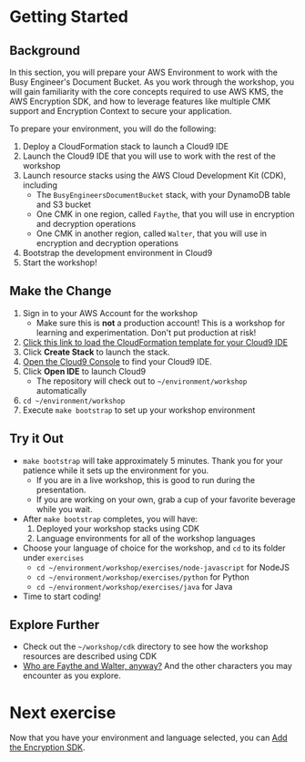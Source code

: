 # Getting Started

## Background

In this section, you will prepare your AWS Environment to work with the Busy Engineer's Document Bucket. As you work through the workshop, you will gain familiarity with the core concepts required to use AWS KMS, the AWS Encryption SDK, and how to leverage features like multiple CMK support and Encryption Context to secure your application.

To prepare your environment, you will do the following:

1. Deploy a CloudFormation stack to launch a Cloud9 IDE
1. Launch the Cloud9 IDE that you will use to work with the rest of the workshop
1. Launch resource stacks using the AWS Cloud Development Kit (CDK), including
    * The `BusyEngineersDocumentBucket` stack, with your DynamoDB table and S3 bucket
    * One CMK in one region, called `Faythe`, that you will use in encryption and decryption operations
    * One CMK in another region, called `Walter`, that you will use in encryption and decryption operations
1. Bootstrap the development environment in Cloud9
1. Start the workshop!

## Make the Change

1. Sign in to your AWS Account for the workshop
    * Make sure this is **not** a production account! This is a workshop for learning and experimentation. Don't put production at risk!
1. [Click this link to load the CloudFormation template for your Cloud9 IDE](https://us-east-2.console.aws.amazon.com/cloudformation/home?region=us-east-2#/stacks/quickcreate?templateUrl=https%3A%2F%2Fbusy-engineers-cfn.s3.us-east-2.amazonaws.com%2Fdocument-bucket-cloud9-bootstrap.yaml&stackName=BusyEngineersDocumentBucketEnvironment)
1. Click **Create Stack** to launch the stack.
1. [Open the Cloud9 Console](https://us-east-2.console.aws.amazon.com/cloud9/home?region=us-east-2#) to find your Cloud9 IDE.
1. Click **Open IDE** to launch Cloud9
    * The repository will check out to `~/environment/workshop` automatically
1. `cd ~/environment/workshop`
1. Execute `make bootstrap` to set up your workshop environment

## Try it Out

* `make bootstrap` will take approximately 5 minutes. Thank you for your patience while it sets up the environment for you.
    * If you are in a live workshop, this is good to run during the presentation.
    * If you are working on your own, grab a cup of your favorite beverage while you wait.
* After `make bootstrap` completes, you will have:
    1. Deployed your workshop stacks using CDK
    1. Language environments for all of the workshop languages
* Choose your language of choice for the workshop, and `cd` to its folder under `exercises`
    * `cd ~/environment/workshop/exercises/node-javascript` for NodeJS
    * `cd ~/environment/workshop/exercises/python` for Python
    * `cd ~/environment/workshop/exercises/java` for Java
* Time to start coding!

## Explore Further

* Check out the `~/workshop/cdk` directory to see how the workshop resources are described using CDK
* [Who are Faythe and Walter, anyway?](https://en.wikipedia.org/wiki/Alice_and_Bob#Cast_of_characters) And the other characters you may encounter as you explore.

# Next exercise

Now that you have your environment and language selected, you can [Add the Encryption SDK](./add-the-encryption-sdk.md).

